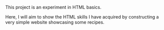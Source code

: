 This project is an experiment in HTML basics. 

Here, I will aim to show the HTML skills I have acquired by constructing a very simple website showcasing some recipes. 
 

